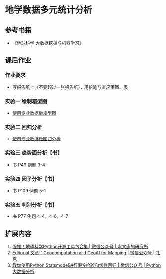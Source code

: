 # 地学数据多元统计分析



## 参考书籍

- 《地球科学 大数据挖掘与机器学习》



## 课后作业

### 作业要求

- 写报告纸上（不要超过一张报告纸），用铅笔与直尺画图、表

### 实验一 绘制箱型图

- [使用专业数据做箱型图](./practice/01.md)

### 实验二 回归分析

- [使用专业数据做回归分析](./practice/02.md)

### 实验三 趋势面分析【书】

- 书 P49 例题 3-4

### 实验四 因子分析【书】

- 书 P109 例题 5-1

### 实验五 判别分析【书】

- 书 P77 例题 4-4，4-6，4-7



## 扩展内容

1. [强推！地球科学Python开源工具包合集 | 微信公众号 | 水文康的研究所](https://mp.weixin.qq.com/s/Rtx3dMTSRuOqmC-Rz_-btw)
2. [Editorial 文章：Geocomputation and GeoAI for Mapping | 微信公众号 | 扎克](https://mp.weixin.qq.com/s/nabJIFejiPfVJ_2CdT8YDw)
3. [教你使用Python Statsmodel进行假设检验和线性回归 | 微信公众号 | Python大数据分析](https://mp.weixin.qq.com/s/kyPJDIJLtbaXJrgJTGdGUQ)